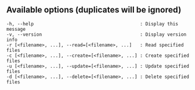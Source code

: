 Available options (duplicates will be ignored)
-----------------------------------------------

    -h, --help                                       : Display this message
    -v, --version                                    : Display version info
    -r [<filename>, ...], --read=[<filename>, ...]   : Read specified files
    -c [<filename>, ...], --create=[<filename>, ...] : Create specified files
    -u [<filename>, ...], --update=[<filename>, ...] : Update specified files
    -d [<filename>, ...], --delete=[<filename>, ...] : Delete specified files
